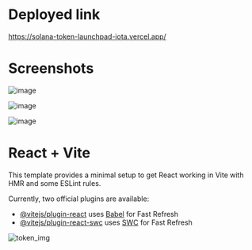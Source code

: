 # Deployed link
https://solana-token-launchpad-iota.vercel.app/

# Screenshots

![image](https://github.com/user-attachments/assets/534d415d-ccd5-4451-87d9-6fa90feb916f)


![image](https://github.com/user-attachments/assets/0ad3bb8b-7a36-47c5-9f4a-502c7101acfd)

![image](https://github.com/user-attachments/assets/4087804d-0129-4355-8f62-bc75eec847dc)


# React + Vite

This template provides a minimal setup to get React working in Vite with HMR and some ESLint rules.

Currently, two official plugins are available:

- [@vitejs/plugin-react](https://github.com/vitejs/vite-plugin-react/blob/main/packages/plugin-react/README.md) uses [Babel](https://babeljs.io/) for Fast Refresh
- [@vitejs/plugin-react-swc](https://github.com/vitejs/vite-plugin-react-swc) uses [SWC](https://swc.rs/) for Fast Refresh


![token_img](https://github.com/user-attachments/assets/b03f7565-9c89-41e7-bed8-29b3d2933ff1)



